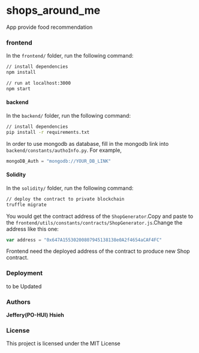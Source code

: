# shops_around_me
App provide food recommendation

### frontend

In the `frontend/` folder, run the following command:

``` bash
// install dependencies
npm install

// run at localhost:3000
npm start
```

#### backend

In the `backend/` folder, run the following command:

``` bash
// install dependencies
pip install -r requirements.txt
```

In order to use mongodb as database, fill in the mongodb link into `backend/constants/authoInfo.py`.
For example,
``` python
mongoDB_Auth = "mongodb://YOUR_DB_LINK"
```

#### Solidity

In the `solidity/` folder, run the following command:

``` bash
// deploy the contract to private blockchain
truffle migrate
```

You would get the contract address of the `ShopGenerator`.Copy and paste to the `frontend/utils/constants/contracts/ShopGenerator.js`.Change the address like this one:

``` javascript
var address = "0x647A15530200807945138138e0A2f4654aCAF4FC"
```

Frontend need the deployed address of the contract to produce new Shop contract.

### Deployment

to be Updated


### Authors

**Jeffery(PO-HUI) Hsieh**

### License

This project is licensed under the MIT License


